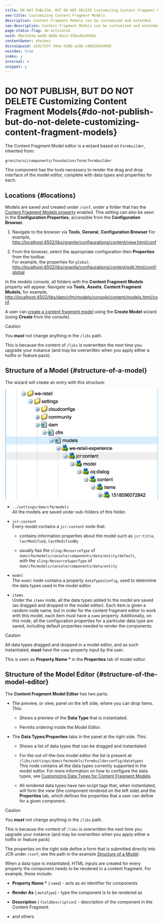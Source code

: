 ```yaml
---
title: DO NOT PUBLISH, BUT DO NOT DELETE Customizing Content Fragment Models
seo-title: Customizing Content Fragment Models
description: Content Fragment Models can be customized and extended.
seo-description: Content Fragment Models can be customized and extended.
page-status-flag: de-activated
uuid: 8be3a34a-ee98-4b8b-8ac2-55ba48add46e
contentOwner: aheimoz
discoiquuid: a2d1fd3f-39ae-428b-a18b-c08d2b64d9d5
noindex: true
index: y
internal: n
snippet: y
---
```


# DO NOT PUBLISH, BUT DO NOT DELETE Customizing Content Fragment Models{#do-not-publish-but-do-not-delete-customizing-content-fragment-models}

<!--
Comment Type: remark
Last Modified By: Alison Heimoz (aheimoz)
Last Modified Date: 2018-04-05T23:47:46.673-0400
<p>Tags/Keywords have been removed<br /> </p>
-->

The Content Fragment Model editor is a wizard based on `Formbuilder`, inherited from:

`granite/ui/components/foundation/form/formbuilder`

This component has the tools necessary to render the drag and drop interface of the model editor, complete with data types and properties for each.

## Locations {#locations}

Models are saved and created under `/conf`, under a folder that has the [Content Fragment Models property](../../../assets/using/content-fragments-models.md#enablecontentfragmentmodels) enabled. This setting can also be seen in the **Configuration Properties**, accessible from the **Configuration Browser**.

1. Navigate to the browser via **Tools**, **General**, **Configuration Browser** 
   For example, [http://localhost:4502/libs/granite/configurations/content/view.html/conf](/libs/granite/configurations/content/view.html/conf)

1. From the browser, select the appropriate configuration then **Properties** from the toolbar.  
   For example, the properties for `global`: [http://localhost:4502/libs/granite/configurations/content/edit.html/conf/global](http://localhost:4502/libs/granite/configurations/content/edit.html/conf/global)

In the models console, all folders with the **Content Fragment Models** property will appear. Navigate via **Tools**, **Assets**, **Content Fragment Models**; for example, [http://localhost:4502/libs/dam/cfm/models/console/content/models.html/conf](http://localhost:4502/libs/dam/cfm/models/console/content/models.html/conf).

A user can [create a content fragment model](../../../assets/using/content-fragments-models.md#creatingacontentfragmentmodel) using the **Create Model** wizard (using **Create** from the console).

>[!CAUTION]
>
>You ***must*** not change anything in the `/libs` path.
>
>This is because the content of `/libs` is overwritten the next time you upgrade your instance (and may be overwritten when you apply either a hotfix or feature pack).

## Structure of a Model {#structure-of-a-model}

The wizard will create an entry with this structure:

<!--
Comment Type: remark
Last Modified By: Alison Heimoz (aheimoz)
Last Modified Date: 2018-03-19T04:50:01.884-0400
<p>Image size is an issue with the CHL platform - see </p>
<p>https://jira.corp.adobe.com/browse/MWPW-20327</p>
-->

![](assets/cf-54.png)

* `../settings/dam/cfm/models`  
  All the models are saved under sub-folders of this folder.  

* `jcr:content`  
  Every model contains a `jcr:content` node that:

    * contains information properties about the model such as `jcr:title`, `lastModified`, `lastModifiedBy`  
    
    * usually has the `sling:ResourceType` of `dam/cfm/models/console/components/data/entity/default`,  
      with the `sling:ResourceSuperType` of `dam/cfm/models/console/components/data/entity`

* `model`  
  The `model` node contains a property `dataTypesConfig`, used to determine the data types used in the model editor.

* `items`  
  Under the `items` node, all the data types added to the model are saved (as dragged and dropped in the model editor). Each item is given a random node name, but in order for the content fragment editor to work with this model, each item must have a `name` property. Additionally, on this node, all the configuration properties for a particular data type are saved, including default properties needed to render the components.

>[!CAUTION]
>
>All data types dragged and dropped in a model editor, and as such instantiated, **must** have the `name` property input by the user. 
>
>This is seen as **Property Name &#42;** in the **Properties** tab of model editor.

## Structure of the Model Editor {#structure-of-the-model-editor}

The **Content Fragment Model Editor** has two parts:

* The preview, or view, panel on the left side, where you can drop items. This:

    * Shows a preview of the **Data Type** that is instantiated.  
    
    * Permits ordering inside the Model Editor.

* The **Data Types**/**Properties** tabs in the panel at the right side. This:

    * Shows a list of data types that can be dragged and instantiated. 
    * For the out-of-the-box model editor the list is present at:  
      `/libs/settings/dam/cfm/models/formbuilderconfig/datatypes`  
      This node contains all the data types currently supported in the model editor. For more information on how to configure the data types, see [Customizing Data Types for Content Fragment Models](../../../sites/developing/using/customizing-content-fragment-model-data-types.md).
    
    * All rendered data types have two script tags that, when instantiated, will form the view (the component rendered on the left side) and the **Properties** tab, which defines the properties that a user can define for a given component.

>[!CAUTION]
>
>You ***must*** not change anything in the `/libs` path.
>
>This is because the content of `/libs` is overwritten the next time you upgrade your instance (and may be overwritten when you apply either a hotfix or feature pack).

The properties on the right side define a form that is submitted directly into JCR under `/conf`; see the path in the example [Structure of a Model](/sites/developing/using/customizing-content-fragment-models.html?cq_ck=1521442259410#StructureofaModel).

<!--
Comment Type: remark
Last Modified By: Alison Heimoz (aheimoz)
Last Modified Date: 2018-03-19T08:54:00.547-0400
<p>wiki page:</p>
<p style="margin-left: 40px;">The properties on the right side define a form that is submitted directly into JCR, to the path previously created in the <strong>/conf</strong> folder. When a data type is instantiated, HTML inputs are created for every property the component needs in order to be rendered in a Content Fragment, such as: property name, which acts as an identifier for components; rendered as - what should the component be rendered as; description - description of the component in the Content Fragment; etc.</p>
<p>have used the actual property names; is this meaningful and are they correct?</p>
-->

When a data type is instantiated, HTML inputs are created for every property the component needs to be rendered in a content fragment. For example, these include:

* **Property Name &#42;** ( `name`) - acts as an identifier for components

* **Render As** ( `metaType`) - type the component is to be rendered as

* **Description** ( `fieldDescription`) - description of the component in the Content Fragment

* and others.

